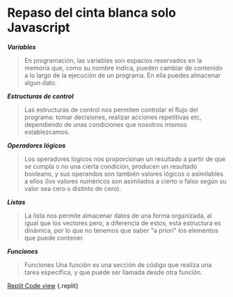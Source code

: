 # Repaso del cinta blanca solo Javascript

***Variables***
>En programación, las variables son espacios reservados en la memoria que, como su nombre indica, pueden cambiar de contenido a lo largo de la ejecución de un programa. En ella puedes almacenar algun dato.


***Estructuras de control***
>Las estructuras de control nos permiten controlar el flujo del programa: tomar decisiones, realizar acciones repetitivas etc, dependiendo de unas condiciones que nosotros mismos establezcamos. 


***Operadores lógicos***
>Los operadores lógicos nos proporcionan un resultado a partir de que se cumpla o no una cierta condición, producen un resultado booleano, y sus operandos son también valores lógicos o asimilables a ellos (los valores numéricos son asimilados a cierto o falso según su valor sea cero o distinto de cero).


***Listas***
>La lista nos permite almacenar datos de una forma organizada, al igual que los vectores pero, a diferencia de estos, esta estructura es dinámica, por lo que no tenemos que saber "a priori" los elementos que puede contener.


***Funciones***
>Funciones Una función es una sección de código que realiza una tarea específica, y que puede ser llamada desde otra función. 

[Replit Code view](https://repl.it/@EduDevf/clase0repaso) {.replit}
